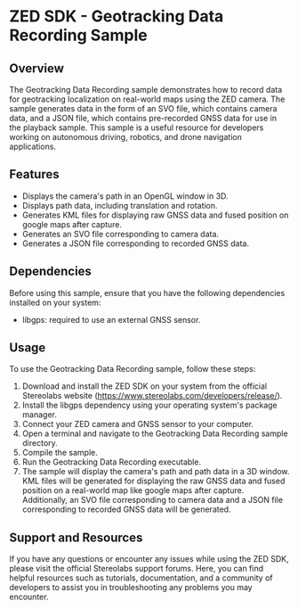 # ZED SDK - Geotracking Data Recording Sample

## Overview 
The Geotracking Data Recording sample demonstrates how to record data for geotracking localization on real-world maps using the ZED camera. The sample generates data in the form of an SVO file, which contains camera data, and a JSON file, which contains pre-recorded GNSS data for use in the playback sample. This sample is a useful resource for developers working on autonomous driving, robotics, and drone navigation applications.

## Features

- Displays the camera's path in an OpenGL window in 3D.
- Displays path data, including translation and rotation.
- Generates KML files for displaying raw GNSS data and fused position on google maps after capture.
- Generates an SVO file corresponding to camera data.
- Generates a JSON file corresponding to recorded GNSS data.

## Dependencies

Before using this sample, ensure that you have the following dependencies installed on your system:
- libgps: required to use an external GNSS sensor.

## Usage

To use the Geotracking Data Recording sample, follow these steps:

1. Download and install the ZED SDK on your system from the official Stereolabs website (https://www.stereolabs.com/developers/release/).
2. Install the libgps dependency using your operating system's package manager.
3. Connect your ZED camera and GNSS sensor to your computer.
4. Open a terminal and navigate to the Geotracking Data Recording sample directory.
5. Compile the sample.
6. Run the Geotracking Data Recording executable.
7. The sample will display the camera's path and path data in a 3D window. KML files will be generated for displaying the raw GNSS data and fused position on a real-world map like google maps after capture. Additionally, an SVO file corresponding to camera data and a JSON file corresponding to recorded GNSS data will be generated.

## Support and Resources

If you have any questions or encounter any issues while using the ZED SDK, please visit the official Stereolabs support forums. Here, you can find helpful resources such as tutorials, documentation, and a community of developers to assist you in troubleshooting any problems you may encounter.

